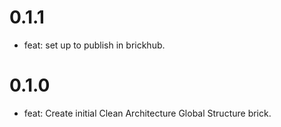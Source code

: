 # 0.1.1

- feat: set up to publish in brickhub.
# 0.1.0

- feat: Create initial Clean Architecture Global Structure brick.
